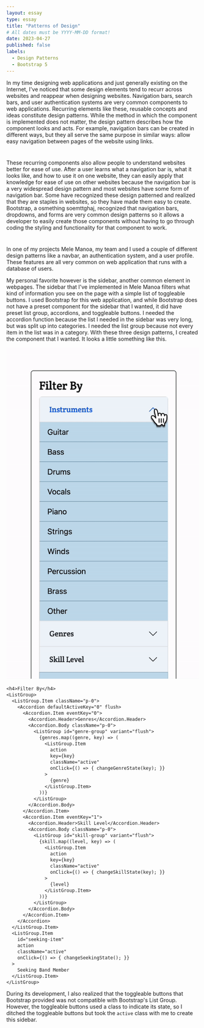 ```yaml
---
layout: essay
type: essay
title: "Patterns of Design"
# All dates must be YYYY-MM-DD format!
date: 2023-04-27
published: false
labels:
  - Design Patterns
  - Bootstrap 5
---
```


In my time designing web applications and just generally existing on the Internet, I've noticed that some design elements tend to recurr across websites and reappear when designing websites. Navigation bars, search bars, and user authentication systems are very common components to web applications. Recurring elements like these, reusable concepts and ideas constitute design patterns. While the method in which the component is implemented does not matter, the design pattern describes how the component looks and acts. For example, navigation bars can be created in different ways, but they all serve the same purpose in similar ways: allow easy navigation between pages of the website using links.

#
These recurring components also allow people to understand websites better for ease of use. After a user learns what a navigation bar is, what it looks like, and how to use it on one website, they can easily apply that knowledge for ease of use on other websites because the navigation bar is a very widespread design pattern and most websites have some form of navigation bar.
Some have recognized these design patterned and realized that they are staples in websites, so they have made them easy to create. Bootstrap, a osmething soemttghaj, recognized that navigation bars, dropdowns, and forms are very common design patterns so it allows a developer to easily create those components without having to go through coding the styling and functionality for that component to work.

#
In one of my projects Mele Manoa, my team and I used a couple of different design patterns like a navbar, an authentication system, and a user profile. These features are all very common on web application that runs with a database of users. 

My personal favorite however is the sidebar, another common element in webpages. The sidebar that I've implemented in Mele Manoa filters what kind of information you see on the page with a simple list of toggleable buttons. I used Bootstrap for this web application, and while Bootstrap does not have a preset component for the sidebar that I wanted, it did have preset list group, accordions, and toggleable buttons. I needed the accordion function because the list I needed in the sidebar was very long, but was split up into categories. I needed the list group because not every item in the list was in a category. With these three design patterns, I created the component that I wanted. It looks a little something like this.

<img src="../img/designpatterns/sidebar-example.gif" class="float-start" />

```
<h4>Filter By</h4>
<ListGroup>
  <ListGroup.Item className="p-0">
    <Accordion defaultActiveKey="0" flush>
      <Accordion.Item eventKey="0">
        <Accordion.Header>Genres</Accordion.Header>
        <Accordion.Body className="p-0">
          <ListGroup id="genre-group" variant="flush">
            {genres.map((genre, key) => (
              <ListGroup.Item
                action
                key={key}
                className="active"
                onClick={() => { changeGenreState(key); }}
              >
                {genre}
              </ListGroup.Item>
            ))}
          </ListGroup>
        </Accordion.Body>
      </Accordion.Item>
      <Accordion.Item eventKey="1">
        <Accordion.Header>Skill Level</Accordion.Header>
        <Accordion.Body className="p-0">
          <ListGroup id="skill-group" variant="flush">
            {skill.map((level, key) => (
              <ListGroup.Item
                action
                key={key}
                className="active"
                onClick={() => { changeSkillState(key); }}
              >
                {level}
              </ListGroup.Item>
            ))}
          </ListGroup>
        </Accordion.Body>
      </Accordion.Item>
    </Accordion>
  </ListGroup.Item>
  <ListGroup.Item
    id="seeking-item"
    action
    className="active"
    onClick={() => { changeSeekingState(); }}
  >
    Seeking Band Member
  </ListGroup.Item>
</ListGroup>
```

During its development, I also realized that the toggleable buttons that Bootstrap provided was not compatible with Bootstrap's List Group. However, the toggleable buttons used a class to indicate its state, so I ditched the toggleable buttons but took the `active` class with me to create this sidebar.
